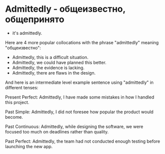 # Admittedly - общеизвестно, общепринято

- it's admittedly.

Here are 4 more popular collocations with the phrase "admittedly" meaning "общеизвестно":

- Admittedly, this is a difficult situation.
- Admittedly, we could have planned this better.
- Admittedly, the evidence is lacking.
- Admittedly, there are flaws in the design.

And here is an intermediate level example sentence using "admittedly" in different tenses:

Present Perfect: Admittedly, I have made some mistakes in how I handled this project.

Past Simple: Admittedly, I did not foresee how popular the product would become.

Past Continuous: Admittedly, while designing the software, we were focused too much on deadlines rather than quality.

Past Perfect: Admittedly, the team had not conducted enough testing before launching the new app.
